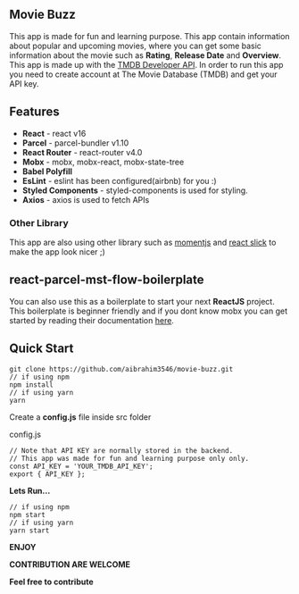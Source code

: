 ## Movie Buzz
This app is made for fun and learning purpose. This app contain information about popular and upcoming movies, where you can get some basic information about the movie such as **Rating**, **Release Date** and **Overview**. This app is made up with the [TMDB Developer API](https://developers.themoviedb.org/3/getting-started/introduction). In order to run this app you need to create account at The Movie Database (TMDB) and get your API key.

## Features
* **React** - react v16
* **Parcel** - parcel-bundler v1.10
* **React Router** - react-router v4.0
* **Mobx** - mobx, mobx-react, mobx-state-tree
* **Babel Polyfill**
* **EsLint** - eslint has been configured(airbnb) for you :) 
* **Styled Components** - styled-components is used for styling.
* **Axios** - axios is used to fetch APIs

### Other Library
This app are also using other library such as [momentjs](https://momentjs.com/) and [react slick](https://github.com/akiran/react-slick) to make the app look nicer ;)

## react-parcel-mst-flow-boilerplate
You can also use this as a boilerplate to start your next **ReactJS** project. This boilerplate is beginner friendly and if you dont know mobx you can get started by reading their documentation [here](https://mobx.js.org/intro/overview.html).

## Quick Start
```
git clone https://github.com/aibrahim3546/movie-buzz.git
// if using npm
npm install
// if using yarn
yarn
```
Create a **config.js** file inside src folder

config.js
```
// Note that API KEY are normally stored in the backend.
// This app was made for fun and learning purpose only only.
const API_KEY = 'YOUR_TMDB_API_KEY';
export { API_KEY };
```
**Lets Run...**
```
// if using npm
npm start
// if using yarn
yarn start
```

**ENJOY**

**CONTRIBUTION ARE WELCOME**

**Feel free to contribute**
